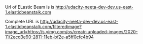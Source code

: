 
Url of ELastic Beam is is http://udacity-neeta-dev-dev.us-east-1.elasticbeanstalk.com


 Complete URL is 
http://udacity-neeta-dev-dev.us-east-1.elasticbeanstalk.com/filteredimage?image_url=https://s.yimg.com/os/creatr-uploaded-images/2020-11/2ecd3e90-2811-11eb-bf2e-a5ff0cfc4b94
